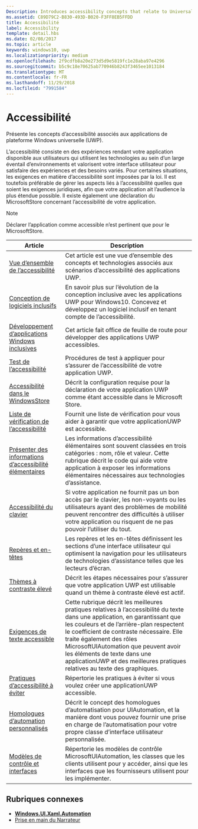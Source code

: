 ```yaml
---
Description: Introduces accessibility concepts that relate to Universal Windows Platform (UWP) apps.
ms.assetid: C89D79C2-B830-493D-B020-F3FF8EB5FFDD
title: Accessibilité
label: Accessibility
template: detail.hbs
ms.date: 02/08/2017
ms.topic: article
keywords: windows10, uwp
ms.localizationpriority: medium
ms.openlocfilehash: 2f9cdfb8a20e273d5d9e5819fc1e28aba97e4296
ms.sourcegitcommit: b5c9c18e70625ab770946b8243f3465ee1013184
ms.translationtype: MT
ms.contentlocale: fr-FR
ms.lasthandoff: 11/29/2018
ms.locfileid: "7991584"
---
```

# <a name="accessibility"></a>Accessibilité  



Présente les concepts d’accessibilité associés aux applications de plateforme Windows universelle (UWP).

L’accessibilité consiste en des expériences rendant votre application disponible aux utilisateurs qui utilisent les technologies au sein d’un large éventail d’environnements et valorisent votre interface utilisateur pour satisfaire des expériences et des besoins variés. Pour certaines situations, les exigences en matière d’accessibilité sont imposées par la loi. Il est toutefois préférable de gérer les aspects liés à l’accessibilité quelles que soient les exigences juridiques, afin que votre application ait l’audience la plus étendue possible. Il existe également une déclaration du MicrosoftStore concernant l’accessibilité de votre application.

> [!NOTE]
> Déclarer l’application comme accessible n’est pertinent que pour le MicrosoftStore.

| Article | Description |
|---------|-------------|
| [Vue d’ensemble de l’accessibilité](accessibility-overview.md) | Cet article est une vue d’ensemble des concepts et technologies associés aux scénarios d’accessibilité des applications UWP. |
| [Conception de logiciels inclusifs](designing-inclusive-software.md) | En savoir plus sur l’évolution de la conception inclusive avec les applications UWP pour Windows10.  Concevez et développez un logiciel inclusif en tenant compte de l’accessibilité. |
| [Développement d’applications Windows inclusives](developing-inclusive-windows-apps.md) | Cet article fait office de feuille de route pour développer des applications UWP accessibles. |
| [Test de l’accessibilité](accessibility-testing.md) | Procédures de test à appliquer pour s’assurer de l’accessibilité de votre application UWP. |
| [Accessibilité dans le WindowsStore](accessibility-in-the-store.md) | Décrit la configuration requise pour la déclaration de votre application UWP comme étant accessible dans le Microsoft Store. |
| [Liste de vérification de l’accessibilité](accessibility-checklist.md) | Fournit une liste de vérification pour vous aider à garantir que votre applicationUWP est accessible. |
| [Présenter des informations d’accessibilité élémentaires](basic-accessibility-information.md) | Les informations d’accessibilité élémentaires sont souvent classées en trois catégories : nom, rôle et valeur. Cette rubrique décrit le code qui aide votre application à exposer les informations élémentaires nécessaires aux technologies d’assistance. |
| [Accessibilité du clavier](keyboard-accessibility.md) | Si votre application ne fournit pas un bon accès par le clavier, les non-voyants ou les utilisateurs ayant des problèmes de mobilité peuvent rencontrer des difficultés à utiliser votre application ou risquent de ne pas pouvoir l’utiliser du tout. |
| [Repères et en-têtes](landmarks-and-headings.md) | Les repères et les en-têtes définissent les sections d’une interface utilisateur qui optimisent la navigation pour les utilisateurs de technologies d’assistance telles que les lecteurs d’écran. |
| [Thèmes à contraste élevé](high-contrast-themes.md) | Décrit les étapes nécessaires pour s’assurer que votre application UWP est utilisable quand un thème à contraste élevé est actif. |
| [Exigences de texte accessible](accessible-text-requirements.md) | Cette rubrique décrit les meilleures pratiques relatives à l’accessibilité du texte dans une application, en garantissant que les couleurs et de l’arrière-plan respectent le coefficient de contraste nécessaire. Elle traite également des rôles MicrosoftUIAutomation que peuvent avoir les éléments de texte dans une applicationUWP et des meilleures pratiques relatives au texte des graphiques. |
| [Pratiques d’accessibilité à éviter](practices-to-avoid.md) | Répertorie les pratiques à éviter si vous voulez créer une applicationUWP accessible. |
| [Homologues d’automation personnalisés](custom-automation-peers.md) | Décrit le concept des homologues d’automatisation pour UIAutomation, et la manière dont vous pouvez fournir une prise en charge de l’automatisation pour votre propre classe d’interface utilisateur personnalisée. |
| [Modèles de contrôle et interfaces](control-patterns-and-interfaces.md) | Répertorie les modèles de contrôle MicrosoftUIAutomation, les classes que les clients utilisent pour y accéder, ainsi que les interfaces que les fournisseurs utilisent pour les implémenter. |

## <a name="related-topics"></a>Rubriques connexes  
* [**Windows.UI.Xaml.Automation**](https://msdn.microsoft.com/library/windows/apps/BR209179) 
* [Prise en main du Narrateur](https://support.microsoft.com/en-us/help/22798/windows-10-narrator-get-started)